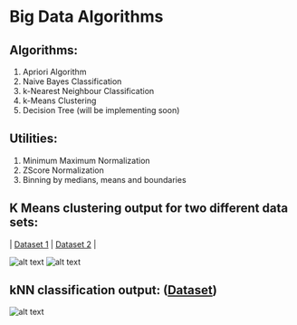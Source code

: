 # Big Data Algorithms

## Algorithms:
  1) Apriori Algorithm
  2) Naive Bayes Classification
  3) k-Nearest Neighbour Classification
  4) k-Means Clustering
  5) Decision Tree (will be implementing soon)

## Utilities:
  1) Minimum Maximum Normalization
  2) ZScore Normalization
  3) Binning by medians, means and boundaries

## K Means clustering output for two different data sets:
| <a href="https://github.com/karankharecha/Big_Data_Algorithms/blob/master/datasets/k_means_clustering_test_1.csv">Dataset 1</a> | <a href="https://github.com/karankharecha/Big_Data_Algorithms/blob/master/datasets/k_means_clustering_test_2.csv">Dataset 2</a> |

![alt text](https://raw.githubusercontent.com/karankharecha/Big_Data_Algorithms/master/output_files/k_means_clustering_test_1.png)
![alt text](https://raw.githubusercontent.com/karankharecha/Big_Data_Algorithms/master/output_files/k_means_clustering_test_2.png)

## kNN classification output: (<a href="https://github.com/karankharecha/Big_Data_Algorithms/blob/master/datasets/knn_training_set.csv">Dataset</a>)

![alt text](https://raw.githubusercontent.com/karankharecha/Big_Data_Algorithms/master/output_files/knn_classification.png)
